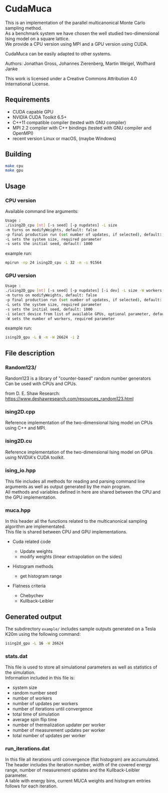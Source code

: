 # CudaMuca

This is an implementation of the parallel multicanonical Monte Carlo sampling method.  
As a benchmark system we have chosen the well studied two-dimensional Ising model on a square lattice.  
We provide a CPU version using MPI and a GPU version using CUDA.

CudaMuca can be easily adapted to other systems.

Authors: Jonathan Gross, Johannes Zierenberg, Martin Weigel, Wolfhard Janke

This work is licensed under a Creative Commons Attribution 4.0 International License.

## Requirements

- CUDA capable GPU
- NVIDIA CUDA Toolkit 6.5+
- C++11 compatible compiler (tested with GNU compiler)
- MPI 2.2 compiler with C++ bindings (tested with GNU compiler and OpenMPI)
- recent version Linux or macOS, (maybe Windows)

## Building

```bash
make cpu
make gpu
```

## Usage

### CPU version

Available command line arguments:

```bash
Usage :
./ising2D_cpu [mt] [-s seed] [-p nupdates] -L size
-m turns on modifyWeights, default: false
-p final production run (set number of updates, if selected), default: 0
-L sets the system size, required parameter
-s sets the initial seed, default: 1000
```

example run:

```bash
mpirun -np 24 ising2D_cpu -L 32 -m -s 91564
```

### GPU version

```bash
Usage :
./ising2D_gpu [mt] [-s seed] [-p nupdates] [-i dev] -L size -W workers
-m turns on modifyWeights, default: false
-p final production run (set number of updates, if selected), default: 0
-L sets the system size, required parameter
-s sets the initial seed, default: 1000
-i select device from list of available GPUs, optional parameter, default: automatic
-W sets the number of workers, required parameter
```

example run:

```bash
ising2D_gpu -L 8 -m -W 26624 -i 2
```

## File description

### Random123/
Random123 is a library of "counter-based" random number generators  
Can be used with CPUs and CPUs.

from D. E. Shaw Research:
https://www.deshawresearch.com/resources_random123.html

### ising2D.cpp
Reference implementation of the two-dimensional Ising model on CPUs using C++ and MPI.

### ising2D.cu
Reference implementation of the two-dimensional Ising model on GPUs using NVIDIA's CUDA toolkit.

### ising_io.hpp
This file includes all methods for reading and parsing command line arguments as well as output generated by the main program.  
All methods and variables defined in here are shared between the CPU and the GPU implementation.

### muca.hpp
In this header all the functions related to the multicanonical sampling algorithm are implementated.  
This file is shared between CPU and GPU implementations.

- Cuda related code
  - Update weights
  - modify weights (linear extrapolation on the sides)

- Histogram methods
  - get histogram range

- Flatness criteria
  - Chebychev
  - Kullback-Leibler

## Generated output

The subdirectory `example/` includes sample outputs generated on a Tesla K20m using the following command:

```bash
ising2d_gpu -L 16 -W 26624
```

### stats.dat

This file is used to store all simulational parameters as well as statistics of the simulation.  
Information included in this file is:
- system size
- random number seed
- number of workers
- number of updates per workers
- number of iterations until convergence
- total time of simulation
- average spin flip time
- number of thermalization updater per worker
- number of measurement updates per worker
- total number of updates per worker

### run_iterations.dat

In this file all iterations until convergence (flat histogram) are accumulated.  
The header includes the iteration number, width of the covered energy range, number of measurement updates and the Kullback-Leibler parameter.  
A table with energy bins, current MUCA weights and histogram entries follows for each iteration.
